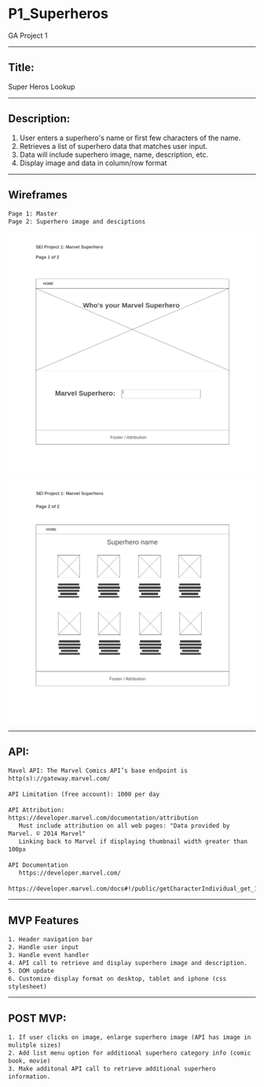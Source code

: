 # P1_Superheros
GA Project 1

---------------------
 Title:
---------------------
  Super Heros Lookup

---------------------
  Description: 
---------------------
1. User enters a superhero's name or first few characters of the name.
2. Retrieves a list of superhero data that matches user input.
3. Data will include superhero image, name, description, etc.
4. Display image and data in column/row format

---------------------
Wireframes 
--------------------
	Page 1: Master
	Page 2: Superhero image and desciptions
![Img Desc Page](img/1-Superhero-Homepage.png)
![Img Desc Page](img/2-Superhero-image-desc.png)

---------------------
  API: 
---------------------
	Mavel API: The Marvel Comics API’s base endpoint is http(s)://gateway.marvel.com/

	API Limitation (free account): 1000 per day

	API Attribution: https://developer.marvel.com/documentation/attribution
	   Must include attribution on all web pages: "Data provided by Marvel. © 2014 Marvel"
  	   Linking back to Marvel if displaying thumbnail width greater than 100px 

	API Documentation
	   https://developer.marvel.com/
  	   https://developer.marvel.com/docs#!/public/getCharacterIndividual_get_1

---------------------
  MVP Features
---------------------

	1. Header navigation bar
	2. Handle user input
	3. Handle event handler
	4. API call to retrieve and display superhero image and description.
	5. DOM update
	6. Customize display format on desktop, tablet and iphone (css stylesheet)

---------------------
  POST MVP: 
---------------------
	1. If user clicks on image, enlarge superhero image (API has image in mulitple sizes)
	2. Add list menu option for additional superhero category info (comic book, movie)
	3. Make additonal API call to retrieve additional superhero information.



